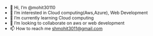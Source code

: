 - 👋 Hi, I’m @mohit30110
- 👀 I’m interested in Cloud computing(Aws,Azure), Web Development
- 🌱 I’m currently learning Cloud computing
- 💞️ I’m looking to collaborate on aws or web development
- 📫 How to reach me shmohit3011@gmail.com

<!---
mohit30110/mohit30110 is a ✨ special ✨ repository because its `README.md` (this file) appears on your GitHub profile.
You can click the Preview link to take a look at your changes.
--->
